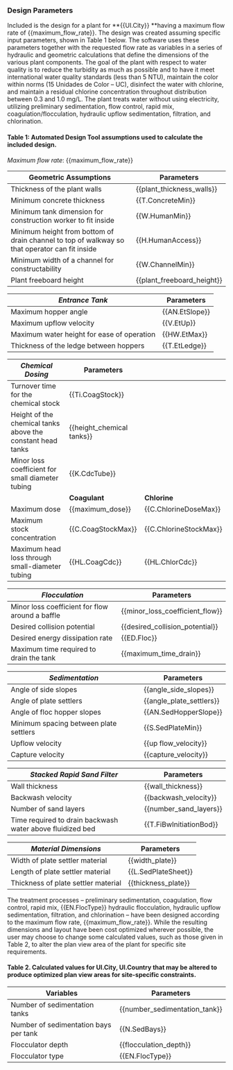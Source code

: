 ### Design Parameters



Included is the design for a plant for **{{UI.City}} **having a maximum flow rate of {{maximum_flow_rate}}. The design was created assuming specific input parameters, shown in Table 1 below. The software uses these parameters together with the requested flow rate as variables in a series of hydraulic and geometric calculations that define the dimensions of the various plant components. The goal of the plant with respect to water quality is to reduce the turbidity as much as possible and to have it meet international water quality standards (less than 5 NTU), maintain the color within norms (15 Unidades de Color – UC), disinfect the water with chlorine, and maintain a residual chlorine concentration throughout distribution between 0.3 and 1.0 mg/L. The plant treats water without using electricity, utilizing preliminary sedimentation, flow control, rapid mix, coagulation/flocculation, hydraulic upflow sedimentation, filtration, and chlorination.



#### Table 1: Automated Design Tool assumptions used to calculate the included design.

*Maximum flow rate*:    {{maximum_flow_rate}}

| **Geometric Assumptions**                                    | Parameters                 |
| ------------------------------------------------------------ | -------------------------- |
| Thickness of the plant walls                                 | {{plant_thickness_walls}}  |
| Minimum concrete thickness                                   | {{T.ConcreteMin}}          |
| Minimum tank dimension for construction worker to fit inside | {{W.HumanMin}}             |
| Minimum height from bottom of drain channel to top of walkway so that operator can fit inside | {{H.HumanAccess}}          |
| Minimum width of a channel for constructability              | {{W.ChannelMin}}           |
| Plant freeboard height                                       | {{plant_freeboard_height}} |

| *Entrance Tank*                            | Parameters     |
| ------------------------------------------ | -------------- |
| Maximum hopper angle                       | {{AN.EtSlope}} |
| Maximum upflow velocity                    | {{V.EtUp}}     |
| Maximum water height for ease of operation | {{HW.EtMax}}   |
| Thickness of the ledge between hoppers     | {{T.EtLedge}}  |

| *Chemical Dosing*                                          | Parameters                |                        |
| ---------------------------------------------------------- | ------------------------- | ---------------------- |
| Turnover time for the chemical stock                       | {{Ti.CoagStock}}          |                        |
| Height of the chemical tanks above the constant head tanks | {{height_chemical tanks}} |                        |
| Minor loss coefficient for small diameter tubing           | {{K.CdcTube}}             |                        |
|                                                            | **Coagulant**             | **Chlorine**           |
| Maximum dose                                               | {{maximum_dose}}          | {{C.ChlorineDoseMax}}  |
| Maximum stock concentration                                | {{C.CoagStockMax}}        | {{C.ChlorineStockMax}} |
| Maximum head loss through small-diameter tubing            | {{HL.CoagCdc}}            | {{HL.ChlorCdc}}        |

| *Flocculation*                                  | Parameters                      |
| ----------------------------------------------- | ------------------------------- |
| Minor loss coefficient for flow around a baffle | {{minor_loss_coefficient_flow}} |
| Desired collision potential                     | {{desired_collision_potential}} |
| Desired energy dissipation rate                 | {{ED.Floc}}                     |
| Maximum time required to drain the tank         | {{maximum_time_drain}}          |

| *Sedimentation*                        | Parameters               |
| -------------------------------------- | ------------------------ |
| Angle of side slopes                   | {{angle_side_slopes}}    |
| Angle of plate settlers                | {{angle_plate_settlers}} |
| Angle of floc hopper slopes            | {{AN.SedHopperSlope}}    |
| Minimum spacing between plate settlers | {{S.SedPlateMin}}        |
| Upflow velocity                        | {{up flow_velocity}}     |
| Capture velocity                       | {{capture_velocity}}     |

| *Stacked Rapid Sand Filter*                               | Parameters              |
| --------------------------------------------------------- | ----------------------- |
| Wall thickness                                            | {{wall_thickness}}      |
| Backwash velocity                                         | {{backwash_velocity}}   |
| Number of sand layers                                     | {{number_sand_layers}}  |
| Time required to drain backwash water above fluidized bed | {{T.FiBwInitiationBod}} |

| *Material Dimensions*               | Parameters          |
| ----------------------------------- | ------------------- |
| Width of plate settler material     | {{width_plate}}     |
| Length of plate settler material    | {{L.SedPlateSheet}} |
| Thickness of plate settler material | {{thickness_plate}} |

The treatment processes – preliminary sedimentation, coagulation, flow control, rapid mix, {{EN.FlocType}} hydraulic flocculation, hydraulic upflow sedimentation, filtration, and chlorination – have been designed according to the maximum flow rate, {{maximum_flow_rate}}. While the resulting dimensions and layout have been cost optimized wherever possible, the user may choose to change some calculated values, such as those given in Table 2, to alter the plan view area of the plant for specific site requirements.



#### Table 2. Calculated values for UI.City, UI.Country that may be altered to produce optimized plan view areas for site-specific constraints.

| Variables                             | Parameters                    |
| ------------------------------------- | ----------------------------- |
| Number of sedimentation tanks         | {{number_sedimentation_tank}} |
| Number of sedimentation bays per tank | {{N.SedBays}}                 |
| Flocculator depth                     | {{flocculation_depth}}        |
| Flocculator type                      | {{EN.FlocType}}               |